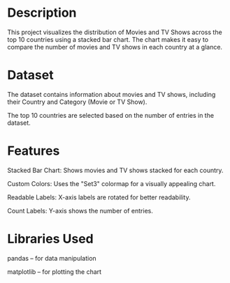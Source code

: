 # Description

This project visualizes the distribution of Movies and TV Shows across the top 10 countries using a stacked bar chart. The chart makes it easy to compare the number of movies and TV shows in each country at a glance.

# Dataset

The dataset contains information about movies and TV shows, including their Country and Category (Movie or TV Show).

The top 10 countries are selected based on the number of entries in the dataset.

# Features

Stacked Bar Chart: Shows movies and TV shows stacked for each country.

Custom Colors: Uses the "Set3" colormap for a visually appealing chart.

Readable Labels: X-axis labels are rotated for better readability.

Count Labels: Y-axis shows the number of entries.

# Libraries Used

pandas – for data manipulation

matplotlib – for plotting the chart

